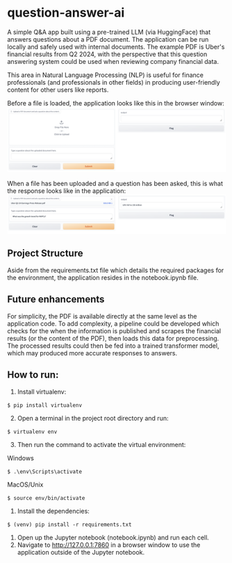 # question-answer-ai
A simple Q&A app built using a pre-trained LLM (via HuggingFace) that answers questions about a PDF document. The application can be run locally and safely used with internal documents. The example PDF is Uber's financial results from Q2 2024, with the perspective that this question answering system could be used when reviewing company financial data.

This area in Natural Language Processing (NLP) is useful for finance professionals (and professionals in other fields) in producing user-friendly content for other users like reports.

Before a file is loaded, the application looks like this in the browser window:
![Screenshot of the question answer application in the browser window](example_images/question-answer-app.png)


When a file has been uploaded and a question has been asked, this is what the response looks like in the application:
![Screenshot of the question answer application in action - a question has been asked and a response has been returned](example_images/question-answer-app-in-action.png)


## Project Structure
Aside from the requirements.txt file which details the required packages for the environment, the application resides in the notebook.ipynb file.

## Future enhancements
For simplicity, the PDF is available directly at the same level as the application code. To add complexity, a pipeline could be developed which checks for the when the information is published and scrapes the financial results (or the content of the PDF), then loads this data for preprocessing. The processed results could then be fed into a trained transformer model, which may produced more accurate responses to answers.

## How to run:
1. Install virtualenv:
```
$ pip install virtualenv
```

2. Open a terminal in the project root directory and run:
```
$ virtualenv env
```

3. Then run the command to activate the virtual environment:

Windows
```
$ .\env\Scripts\activate
```

MacOS/Unix
```
$ source env/bin/activate
```

1. Install the dependencies:
```
$ (venv) pip install -r requirements.txt
```

1. Open up the Jupyter notebook (notebook.ipynb) and run each cell.
2. Navigate to http://127.0.0.1:7860 in a browser window to use the application outside of the Jupyter notebook.
